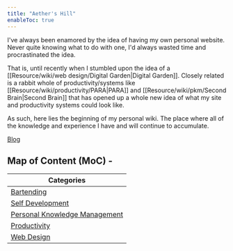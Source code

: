 ```yaml
---
title: "Aether's Hill"
enableToc: true
---
```


I've always been enamored by the idea of having my own personal website. 
Never quite knowing what to do with one, I'd always wasted time and procrastinated the idea. 

That is, until recently when I stumbled upon the idea of a [[Resource/wiki/web design/Digital Garden|Digital Garden]].
Closely related is a rabbit whole of productivity/systems like [[Resource/wiki/productivity/PARA|PARA]] and [[Resource/wiki/pkm/Second Brain|Second Brain]] that has opened up a whole new idea of what my site and productivity systems could look like. 

As such, here lies the beginning of my personal wiki. The place where all of the knowledge and experience I have and will continue to accumulate.

[Blog](Areas/blog)

## Map of Content (MoC) - 
| Categories | 
| ----------- |
| [Bartending](Resource/wiki/bartending) |
| [Self Development](Areas/self%20development) |
| [Personal Knowledge Management](Resource/wiki/pkm) |
| [Productivity](Resource/wiki/productivity) |
| [Web Design](Resource/wiki/web%20design) |